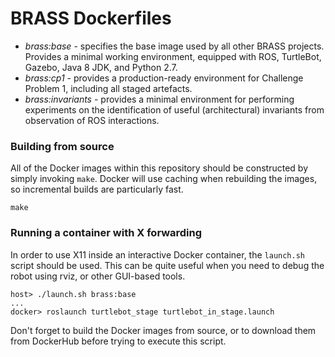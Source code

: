 # BRASS Dockerfiles

* *brass:base* - specifies the base image used by all other BRASS projects.
  Provides a minimal working environment, equipped with ROS, TurtleBot,
  Gazebo, Java 8 JDK, and Python 2.7.
* *brass:cp1* - provides a production-ready environment for Challenge
  Problem 1, including all staged artefacts.
* *brass:invariants* - provides a minimal environment for performing
  experiments on the identification of useful (architectural) invariants
  from observation of ROS interactions.

### Building from source

All of the Docker images within this repository should be constructed by
simply invoking `make`. Docker will use caching when rebuilding the images,
so incremental builds are particularly fast.

```
make
```

### Running a container with X forwarding

In order to use X11 inside an interactive Docker container, the `launch.sh`
script should be used. This can be quite useful when you need to debug the
robot using rviz, or other GUI-based tools.

```
host> ./launch.sh brass:base
...
docker> roslaunch turtlebot_stage turtlebot_in_stage.launch
```

Don't forget to build the Docker images from source, or to download them from
DockerHub before trying to execute this script.

